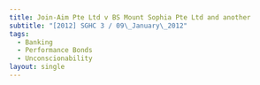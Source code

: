 ```yaml
---
title: Join-Aim Pte Ltd v BS Mount Sophia Pte Ltd and another
subtitle: "[2012] SGHC 3 / 09\_January\_2012"
tags:
  - Banking
  - Performance Bonds
  - Unconscionability
layout: single
---
```


